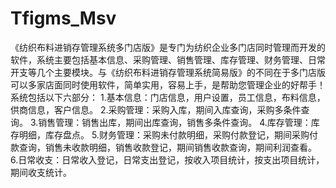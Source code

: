 # Tfigms_Msv
 《纺织布料进销存管理系统多门店版》是专门为纺织企业多门店同时管理而开发的软件，系统主要包括基本信息、采购管理、销售管理、库存管理、财务管理、日常开支等几个主要模块。与《纺织布料进销存管理系统简易版》的不同在于多门店版可以多家店面同时使用软件，简单实用，容易上手，是帮助您管理企业的好帮手！ 系统包括以下六部分： 1.基本信息：门店信息，用户设置，员工信息，布料信息，供商信息，客户信息。 2.采购管理：采购入库，期间入库查询，采购多条件查询。 3.销售管理：销售出库，期间出库查询，销售多条件查询。 4.库存管理：库存明细，库存盘点。 5.财务管理：采购未付款明细，采购付款登记，期间采购付款查询，销售未收款明细，销售收款登记，期间销售收款查询，期间利润查看。 6.日常收支：日常收入登记，日常支出登记，按收入项目统计，按支出项目统计，期间收支统计。

